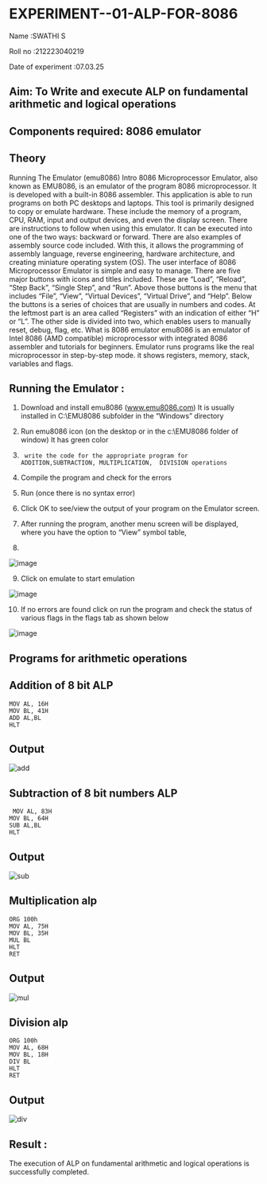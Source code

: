 # EXPERIMENT--01-ALP-FOR-8086
Name :SWATHI S

Roll no :212223040219

Date of experiment :07.03.25

## Aim: To Write and execute ALP on fundamental arithmetic and logical operations
## Components required: 8086  emulator 
## Theory 
Running The Emulator (emu8086) Intro 8086 Microprocessor Emulator, also known as EMU8086, is an emulator of the program 8086 microprocessor. It is developed with a built-in 8086 assembler. This application is able to run programs on both PC desktops and laptops. This tool is primarily designed to copy or emulate hardware. These include the memory of a program, CPU, RAM, input and output devices, and even the display screen. There are instructions to follow when using this emulator. It can be executed into one of the two ways: backward or forward. There are also examples of assembly source code included. With this, it allows the programming of assembly language, reverse engineering, hardware architecture, and creating miniature operating system (OS). The user interface of 8086 Microprocessor Emulator is simple and easy to manage. There are five major buttons with icons and titles included. These are “Load”, “Reload”, “Step Back”, “Single Step”, and “Run”. Above those buttons is the menu that includes “File”, “View”, “Virtual Devices”, “Virtual Drive”, and “Help”. Below the buttons is a series of choices that are usually in numbers and codes. At the leftmost part is an area called “Registers” with an indication of either “H” or “L”. The other side is divided into two, which enables users to manually reset, debug, flag, etc. What is 8086 emulator emu8086 is an emulator of Intel 8086 (AMD compatible) microprocessor with integrated 8086 assembler and tutorials for beginners. Emulator runs programs like the real microprocessor in step-by-step mode. it shows registers, memory, stack, variables and flags.


 ## Running the Emulator :
1.	Download and install emu8086 (www.emu8086.com) It is usually installed in C:\EMU8086 subfolder in the “Windows” directory
2.	  Run  emu8086 icon (on the desktop or in the c:\EMU8086 folder of window) It has green color 
 
 
3.		write the code for the appropriate program for ADDITION,SUBTRACTION, MULTIPLICATION,  DIVISION operations 

4.	 Compile the program and check for the errors 
5.	Run (once there is no syntax error) 

6.	Click OK to see/view the output of your program on the Emulator screen. 


7.	After running the program, another menu screen will be displayed, where you have the option to “View” symbol table,
8.	 


![image](https://user-images.githubusercontent.com/36288975/189273263-d65baae9-4b8f-4723-afb3-c0ffa4052b04.png)











9.	Click on emulate to start emulation 








![image](https://user-images.githubusercontent.com/36288975/189273273-9bb36ec1-e2e8-4892-8d35-37707332bfdc.png)








10.	If no errors are found click on run the program and check the status of various flags in the flags tab as shown below 






![image](https://user-images.githubusercontent.com/36288975/189273277-113a2a33-4a40-4ff8-95a5-ecd3a1f504fe.png)







## Programs for arithmetic  operations


## Addition  of 8 bit ALP 

```
MOV AL, 16H
MOV BL, 41H
ADD AL,BL
HLT
```



## Output

![add](https://github.com/user-attachments/assets/55dd9071-b4b9-4e7e-922c-ef6b099ec1b7)

 
## Subtraction   of 8 bit numbers  ALP 
```
 MOV AL, 83H
MOV BL, 64H
SUB AL,BL
HLT
```
## Output  

![sub](https://github.com/user-attachments/assets/cb7df084-6df2-44fd-bb85-ea5c83a16d03)

## Multiplication alp 

```
ORG 100h
MOV AL, 75H
MOV BL, 35H
MUL BL
HLT 
RET
```
 ## Output  

![mul](https://github.com/user-attachments/assets/bf3d32a4-4534-43ea-8587-763412399a4a)

## Division alp
```
ORG 100h
MOV AL, 68H
MOV BL, 18H
DIV BL
HLT 
RET
```

## Output  
![div](https://github.com/user-attachments/assets/94108eba-cd58-4431-b7f7-c793f3736e16)


## Result :
The execution of ALP on fundamental arithmetic and logical operations is successfully completed.
 








